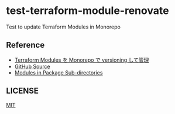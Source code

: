 # test-terraform-module-renovate

Test to update Terraform Modules in Monorepo

## Reference

- [Terraform Modules を Monorepo で versioning して管理](https://blog.studysapuri.jp/entry/2022/03/30/080000)
- [GitHub Source](https://developer.hashicorp.com/terraform/language/modules/sources#github)
- [Modules in Package Sub-directories](https://developer.hashicorp.com/terraform/language/modules/sources#modules-in-package-sub-directories)

## LICENSE

[MIT](LICENSE)
